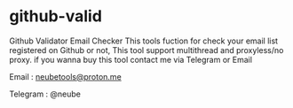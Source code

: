 # github-valid
Github Validator Email Checker
This tools fuction for check your email list registered on Github or not, This tool support multithread and proxyless/no proxy. 
if you wanna buy this tool contact me via Telegram or Email

Email    : neubetools@proton.me

Telegram : @neube
